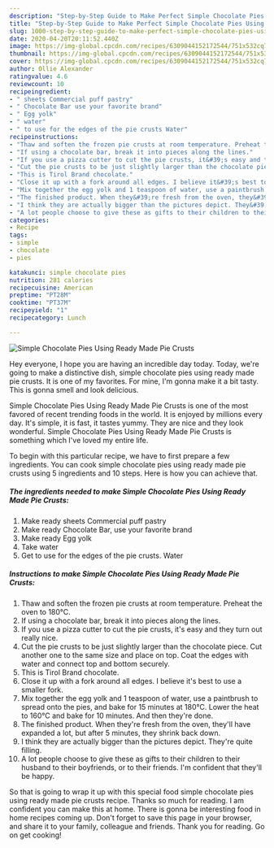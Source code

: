 ```yaml
---
description: "Step-by-Step Guide to Make Perfect Simple Chocolate Pies Using Ready Made Pie Crusts"
title: "Step-by-Step Guide to Make Perfect Simple Chocolate Pies Using Ready Made Pie Crusts"
slug: 1000-step-by-step-guide-to-make-perfect-simple-chocolate-pies-using-ready-made-pie-crusts
date: 2020-04-20T20:11:52.440Z
image: https://img-global.cpcdn.com/recipes/6309044152172544/751x532cq70/simple-chocolate-pies-using-ready-made-pie-crusts-recipe-main-photo.jpg
thumbnail: https://img-global.cpcdn.com/recipes/6309044152172544/751x532cq70/simple-chocolate-pies-using-ready-made-pie-crusts-recipe-main-photo.jpg
cover: https://img-global.cpcdn.com/recipes/6309044152172544/751x532cq70/simple-chocolate-pies-using-ready-made-pie-crusts-recipe-main-photo.jpg
author: Ollie Alexander
ratingvalue: 4.6
reviewcount: 10
recipeingredient:
- " sheets Commercial puff pastry"
- " Chocolate Bar use your favorite brand"
- " Egg yolk"
- " water"
- " to use for the edges of the pie crusts Water"
recipeinstructions:
- "Thaw and soften the frozen pie crusts at room temperature. Preheat the oven to 180°C."
- "If using a chocolate bar, break it into pieces along the lines."
- "If you use a pizza cutter to cut the pie crusts, it&#39;s easy and they turn out really nice."
- "Cut the pie crusts to be just slightly larger than the chocolate piece. Cut another one to the same size and place on top. Coat the edges with water and connect top and bottom securely."
- "This is Tirol Brand chocolate."
- "Close it up with a fork around all edges. I believe it&#39;s best to use a smaller fork."
- "Mix together the egg yolk and 1 teaspoon of water, use a paintbrush to spread onto the pies, and bake for 15 minutes at 180°C. Lower the heat to 160°C and bake for 10 minutes. And then they&#39;re done."
- "The finished product. When they&#39;re fresh from the oven, they&#39;ll have expanded a lot, but after 5 minutes, they shrink back down."
- "I think they are actually bigger than the pictures depict. They&#39;re quite filling."
- "A lot people choose to give these as gifts to their children to their husband to their boyfriends, or to their friends. I&#39;m confident that they&#39;ll be happy."
categories:
- Recipe
tags:
- simple
- chocolate
- pies

katakunci: simple chocolate pies 
nutrition: 281 calories
recipecuisine: American
preptime: "PT28M"
cooktime: "PT37M"
recipeyield: "1"
recipecategory: Lunch

---
```



![Simple Chocolate Pies Using Ready Made Pie Crusts](https://img-global.cpcdn.com/recipes/6309044152172544/751x532cq70/simple-chocolate-pies-using-ready-made-pie-crusts-recipe-main-photo.jpg)

Hey everyone, I hope you are having an incredible day today. Today, we're going to make a distinctive dish, simple chocolate pies using ready made pie crusts. It is one of my favorites. For mine, I'm gonna make it a bit tasty. This is gonna smell and look delicious.

Simple Chocolate Pies Using Ready Made Pie Crusts is one of the most favored of recent trending foods in the world. It is enjoyed by millions every day. It's simple, it is fast, it tastes yummy. They are nice and they look wonderful. Simple Chocolate Pies Using Ready Made Pie Crusts is something which I've loved my entire life.




To begin with this particular recipe, we have to first prepare a few ingredients. You can cook simple chocolate pies using ready made pie crusts using 5 ingredients and 10 steps. Here is how you can achieve that.

<!--inarticleads1-->

##### The ingredients needed to make Simple Chocolate Pies Using Ready Made Pie Crusts:

1. Make ready  sheets Commercial puff pastry
1. Make ready  Chocolate Bar, use your favorite brand
1. Make ready  Egg yolk
1. Take  water
1. Get  to use for the edges of the pie crusts. Water




<!--inarticleads2-->

##### Instructions to make Simple Chocolate Pies Using Ready Made Pie Crusts:

1. Thaw and soften the frozen pie crusts at room temperature. Preheat the oven to 180°C.
1. If using a chocolate bar, break it into pieces along the lines.
1. If you use a pizza cutter to cut the pie crusts, it&#39;s easy and they turn out really nice.
1. Cut the pie crusts to be just slightly larger than the chocolate piece. Cut another one to the same size and place on top. Coat the edges with water and connect top and bottom securely.
1. This is Tirol Brand chocolate.
1. Close it up with a fork around all edges. I believe it&#39;s best to use a smaller fork.
1. Mix together the egg yolk and 1 teaspoon of water, use a paintbrush to spread onto the pies, and bake for 15 minutes at 180°C. Lower the heat to 160°C and bake for 10 minutes. And then they&#39;re done.
1. The finished product. When they&#39;re fresh from the oven, they&#39;ll have expanded a lot, but after 5 minutes, they shrink back down.
1. I think they are actually bigger than the pictures depict. They&#39;re quite filling.
1. A lot people choose to give these as gifts to their children to their husband to their boyfriends, or to their friends. I&#39;m confident that they&#39;ll be happy.




So that is going to wrap it up with this special food simple chocolate pies using ready made pie crusts recipe. Thanks so much for reading. I am confident you can make this at home. There is gonna be interesting food in home recipes coming up. Don't forget to save this page in your browser, and share it to your family, colleague and friends. Thank you for reading. Go on get cooking!
